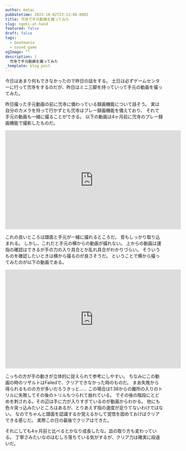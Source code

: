 ```yaml
---
author: matac
pubDatetime: 2023-10-02T23:13:00.000Z
title: 弐寺で手元動画を撮ってみた
slug: ngeki-at-hand
featured: false
draft: false
tags:
  - beatmania
  - sound_game
ogImage: ""
description: |
  弐寺で手元動画を撮ってみた
_template: blog_post
---
```


今日はあまり何もできなかったので昨日の話をする。
土日は必ずゲームセンターに行って弐寺をするのだが、昨日はミニ三脚を持っていって手元の動画を撮ってみた。

昨日撮った手元動画の前に弐寺に備わっている録画機能について話そう。
実は自分のカメラを持って行かずとも弐寺はプレー録画機能を備えており、
それで手元の動画も一緒に撮ることができる。
以下の動画は4ヶ月前に弐寺のプレー録画機能で撮影したものだ。

<div class="iframe-aspect">
<iframe width="560" height="315" src="https://www.youtube.com/embed/WyLaTnDOvgw?si=jBP-QnBFW3eXg8mb" title="YouTube video player" frameborder="0" allow="accelerometer; autoplay; clipboard-write; encrypted-media; gyroscope; picture-in-picture; web-share" allowfullscreen></iframe>
</div>

これの良いところは譜面と手元が一緒に撮れるところだ。
音もしっかり取り込まれる。
しかし、これだと手元の横からの動画が撮れない。
上からの動画は運指の確認はできるが手の力の入り具合とか乱れ具合がわかりづらい。
そういうものを確認したいときは横から撮るのが良さそうだ。
ということで横から撮ってみたのが以下の動画である。

<div class="iframe-aspect">
<iframe width="560" height="315" src="https://www.youtube.com/embed/gSZsCAJsZEY?si=8eUuvkzqEpEfzRmV" title="YouTube video player" frameborder="0" allow="accelerometer; autoplay; clipboard-write; encrypted-media; gyroscope; picture-in-picture; web-share" allowfullscreen></iframe>
</div>

こっちの方が手の動きが立体的に捉えられて参考にしやすい。
ちなみにこの動画の時のリザルトはFailedで、クリアできなかった時のものだ。
まあ失敗から得られるものの方が多いだろうきっと......
この場合は1:38からの難所の入りのトリルに失敗してその後のトリルもつられて崩れている。
でその後の階段にとどめを刺される。その辺は手に力が入りすぎているのが動画からわかる。
他にも色々突っ込みたいところはあるが、とりあえず指の速度が足りてないわけではない。
なのでちゃんと譜面を認識するか覚えるかして覚悟を固めておけばクリアできる感じだ。
実際この日の最後でクリアはできた。

それにしても4ヶ月前と比べるとかなり成長したな。皿の取り方も変わっている。
丁寧さみたいなのはむしろ落ちている気がするが、クリア力は確実に段違いだ。
